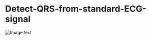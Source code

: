 # Detect-QRS-from-standard-ECG-signal

![Image text](Detect-QRS-HRV-HR-from-standard-ECG-signal/Figure_1.png)

